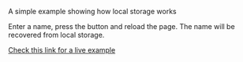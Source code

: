 A simple example showing how local storage works

Enter a name, press the button and reload the page. The name will be recovered from local storage.

[Check this link for a live example](https://beta.vizhub.com/Razpudding/2154ed6b877c46b0866b04b46db46409)